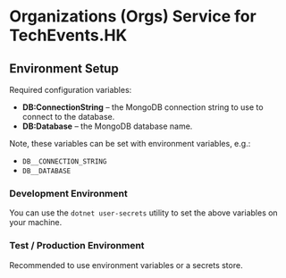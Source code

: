 Organizations (Orgs) Service for TechEvents.HK 
==============================================

## Environment Setup

Required configuration variables:
- **DB:ConnectionString** – the MongoDB connection string to use to connect to the database.
- **DB:Database** – the MongoDB database name.

Note, these variables can be set with environment variables, e.g.:
- `DB__CONNECTION_STRING`
- `DB__DATABASE`

### Development Environment
You can use the `dotnet user-secrets` utility to set the above variables on your machine.

### Test / Production Environment
Recommended to use environment variables or a secrets store.